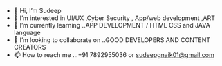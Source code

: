 - 👋 Hi, I’m Sudeep
- 👀 I’m interested in UI/UX ,Cyber Security , App/web development ,ART
- 🌱 I’m currently learning ..APP DEVELOPMENT / HTML CSS  and JAVA language
- 💞️ I’m looking to collaborate on ..GOOD DEVELOPERS AND CONTENT CREATORS
- 📫 How to reach me ...+91 7892955036 or sudeepgnaik01@gmail.com

<!---
SudeepNAIK15/SudeepNAIK15 is a ✨ special ✨ repository because its `README.md` (this file) appears on your GitHub profile.
You can click the Preview link to take a look at your changes.
--->
